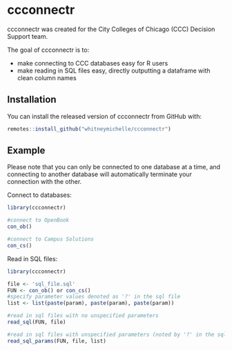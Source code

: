 
<!-- README.md is generated from README.Rmd. Please edit that file -->

# ccconnectr

<!-- badges: start -->

<!-- badges: end -->

ccconnectr was created for the City Colleges of Chicago (CCC) Decision
Support team.

The goal of ccconnectr is to:

  - make connecting to CCC databases easy for R users
  - make reading in SQL files easy, directly outputting a dataframe with
    clean column names

## Installation

You can install the released version of ccconnectr from GitHub with:

``` r
remotes::install_github("whitneymichelle/ccconnectr")
```

## Example

Please note that you can only be connected to one database at a time,
and connecting to another database will automatically terminate your
connection with the other.

Connect to databases:

``` r
library(ccconnectr)

#connect to OpenBook
con_ob()

#connect to Campus Solutions
con_cs()
```

Read in SQL files:

``` r
library(ccconnectr)

file <- 'sql_file.sql'
FUN <- con_ob() or con_cs()
#specify parameter values denoted as '?' in the sql file
list <- list(paste(param), paste(param), paste(param))

#read in sql files with no unspecified parameters
read_sql(FUN, file)

#read in sql files with unspecified parameters (noted by '?' in the sql code)
read_sql_params(FUN, file, list)
```
